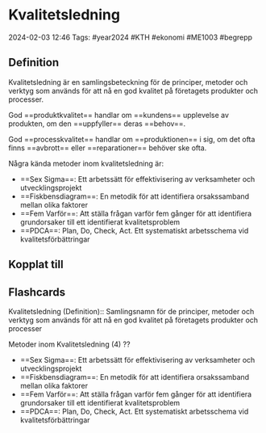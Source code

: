 # Kvalitetsledning

2024-02-03 12:46
Tags: #year2024 #KTH #ekonomi #ME1003 #begrepp

## Definition

Kvalitetsledning är en samlingsbeteckning för de principer, metoder och verktyg som används för att nå en god kvalitet på företagets produkter och processer.

God ==produktkvalitet== handlar om ==kundens== upplevelse av produkten, om den ==uppfyller== deras ==behov==.

God ==processkvalitet== handlar om ==produktionen== i sig, om det ofta finns ==avbrott== eller ==reparationer== behöver ske ofta.

Några kända metoder inom kvalitetsledning är:

- ==Sex Sigma==: Ett arbetssätt för effektivisering av verksamheter och utvecklingsprojekt
- ==Fiskbensdiagram==: En metodik för att identifiera orsakssamband mellan olika faktorer
- ==Fem Varför==: Att ställa frågan varför fem gånger för att identifiera grundorsaker till ett identifierat kvalitetsproblem
- ==PDCA==: Plan, Do, Check, Act. Ett systematiskt arbetsschema vid kvalitetsförbättringar

## Kopplat till

## Flashcards

Kvalitetsledning (Definition):: Samlingsnamn för de principer, metoder och verktyg som används för att nå en god kvalitet på företagets produkter och processer
<!--SR:!2024-02-07,1,228!2000-01-01,1,250-->

Metoder inom Kvalitetsledning (4)
??
- ==Sex Sigma==: Ett arbetssätt för effektivisering av verksamheter och utvecklingsprojekt
- ==Fiskbensdiagram==: En metodik för att identifiera orsakssamband mellan olika faktorer
- ==Fem Varför==: Att ställa frågan varför fem gånger för att identifiera grundorsaker till ett identifierat kvalitetsproblem
- ==PDCA==: Plan, Do, Check, Act. Ett systematiskt arbetsschema vid kvalitetsförbättringar
<!--SR:!2000-01-01,1,250!2024-02-04,1,230-->
